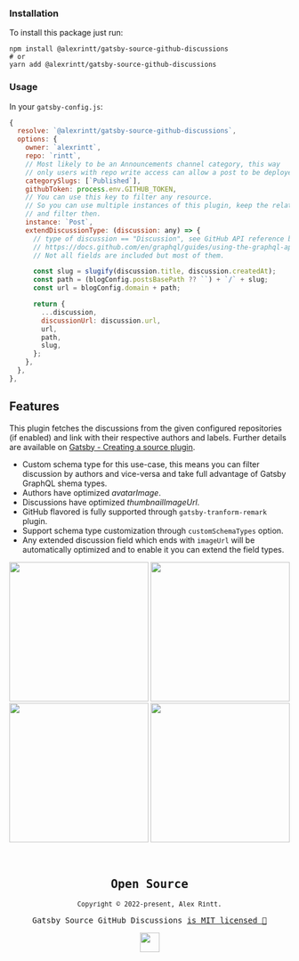 ### Installation

To install this package just run:

```shell
npm install @alexrintt/gatsby-source-github-discussions
# or
yarn add @alexrintt/gatsby-source-github-discussions
```

### Usage

In your `gatsby-config.js`:

```js
{
  resolve: `@alexrintt/gatsby-source-github-discussions`,
  options: {
    owner: `alexrintt`,
    repo: `rintt`,
    // Most likely to be an Announcements channel category, this way
    // only users with repo write access can allow a post to be deployed.
    categorySlugs: [`Published`],
    githubToken: process.env.GITHUB_TOKEN,
    // You can use this key to filter any resource.
    // So you can use multiple instances of this plugin, keep the relationships
    // and filter then.
    instance: `Post`,
    extendDiscussionType: (discussion: any) => {
      // type of discussion == "Discussion", see GitHub API reference below.
      // https://docs.github.com/en/graphql/guides/using-the-graphql-api-for-discussions#discussion
      // Not all fields are included but most of them.

      const slug = slugify(discussion.title, discussion.createdAt);
      const path = (blogConfig.postsBasePath ?? ``) + `/` + slug;
      const url = blogConfig.domain + path;

      return {
        ...discussion,
        discussionUrl: discussion.url,
        url,
        path,
        slug,
      };
    },
  },
},
```

## Features

This plugin fetches the discussions from the given configured repositories (if enabled) and link with their respective authors and labels. Further details are available on [Gatsby - Creating a source plugin](https://www.gatsbyjs.com/docs/how-to/plugins-and-themes/creating-a-source-plugin/).

- Custom schema type for this use-case, this means you can filter discussion by authors and vice-versa and take full advantage of Gatsby GraphQL shema types.
- Authors have optimized _avatarImage_.
- Discussions have optimized _thumbnailImageUrl_.
- GitHub flavored is fully supported through `gatsby-tranform-remark` plugin.
- Support schema type customization through `customSchemaTypes` option.
- Any extended discussion field which ends with `imageUrl` will be automatically optimized and to enable it you can extend the field types.

<p>
  <img src="https://user-images.githubusercontent.com/51419598/194051206-ec8bfac4-bcc0-4c8b-9f0a-4267d72b98d7.png" width="250" />
  <img src="https://user-images.githubusercontent.com/51419598/194051344-0a5770fa-1269-4467-9024-37039aac2f75.png" width="250" /><br />
  <img src="https://user-images.githubusercontent.com/51419598/194058887-de70e09c-da65-4901-bd8b-e99ec8c3904b.png" width="250" />
  <img src="https://user-images.githubusercontent.com/51419598/194051081-5f30f1ca-b580-4249-b374-45469e9c0fa9.png" width="250" />
</p>

<br>

<samp>

<h2 align="center">
  Open Source
</h2>
<p align="center">
  <sub>Copyright © 2022-present, Alex Rintt.</sub>
</p>
<p align="center">Gatsby Source GitHub Discussions <a href="https://github.com/alexrintt/gatsby-source-github-discussions/blob/master/LICENSE">is MIT licensed 💖</a></p>
<p align="center">
  <img src="https://user-images.githubusercontent.com/51419598/194058464-f67c7fb5-9066-49b5-aa94-cf34830708ad.png" width="35" />
</p>

</samp>
